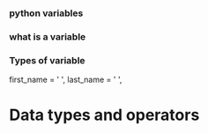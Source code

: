 ###   python variables
###   what is a variable
###   Types of variable 

first_name = ' ', last_name = ' ', 

# Data types and operators
#  